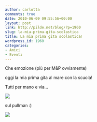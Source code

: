 ```yaml
---
author: carlotta
comments: true
date: 2010-06-09 09:55:56+00:00
layout: post
link: http://pilde.net/blog/?p=1960
slug: la-mia-prima-gita-scolastica
title: La mia prima gita scolastica!
wordpress_id: 1960
categories:
- Amici
- Eventi
---
```


Che emozione (più per M&P ovviamente)


 oggi la mia prima gita al mare con la scuola!

Tutti per mano e via...

![]({{baseurl}}/uploads/2010/06/saluti.jpg)




sul pullman :)




![]({{baseurl}}/uploads/2010/06/pulman.jpg)



